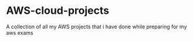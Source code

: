 # AWS-cloud-projects
A collection of all my AWS projects that i have done while preparing for my aws exams
